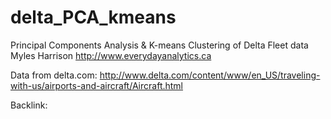 delta_PCA_kmeans
================

Principal Components Analysis & K-means Clustering of Delta Fleet data
Myles Harrison
http://www.everydayanalytics.ca

Data from delta.com:
http://www.delta.com/content/www/en_US/traveling-with-us/airports-and-aircraft/Aircraft.html

Backlink:
